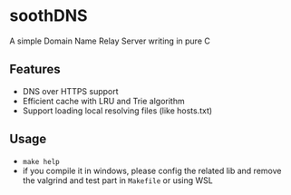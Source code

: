 # soothDNS

A simple Domain Name Relay Server writing in pure C

## Features

- DNS over HTTPS support
- Efficient cache with LRU and Trie algorithm
- Support loading local resolving files (like hosts.txt)

## Usage

- `make help`
- if you compile it in windows, please config the related lib and remove the valgrind and test part in `Makefile` or using WSL
